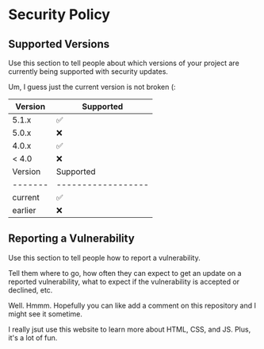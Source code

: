 # Security Policy

## Supported Versions

Use this section to tell people about which versions of your project are
currently being supported with security updates.

Um, I guess just the current version is not broken (:

| Version | Supported          |
| ------- | ------------------ |
| 5.1.x   | :white_check_mark: |
| 5.0.x   | :x:                |
| 4.0.x   | :white_check_mark: |
| < 4.0   | :x:                |
| Version | Supported          |
| ------- | ------------------ |
| current | :white_check_mark: |
| earlier | :x:                |

## Reporting a Vulnerability

Use this section to tell people how to report a vulnerability.

Tell them where to go, how often they can expect to get an update on a
reported vulnerability, what to expect if the vulnerability is accepted or
declined, etc.

Well. Hmmm. Hopefully you can like add a comment on this repository and I might see it sometime.

I really jsut use this website to learn more about HTML, CSS, and JS.
Plus, it's a lot of fun.
